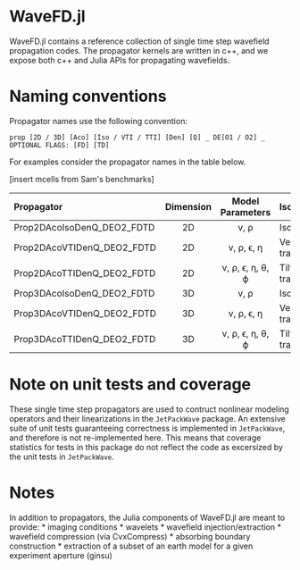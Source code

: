 WaveFD.jl
=======
WaveFD.jl contains a reference collection of single time step wavefield propagation codes. 
The propagator kernels are written in c++, and we expose both c++ and Julia APIs for propagating wavefields. 

# Naming conventions
Propagator names use the following convention:
```
prop [2D / 3D] [Aco] [Iso / VTI / TTI] [Den] [Q] _ DE[O1 / O2] _ OPTIONAL FLAGS: [FD] [TD]
```
For examples consider the propagator names in the table below.

[insert mcells from Sam's benchmarks]

| Propagator | Dimension | Model Parameters | Isotropy | 
|:---|:--:|:---:|:---|
| Prop2DAcoIsoDenQ_DEO2_FDTD | 2D | v, ρ             | Isotropic |	
| Prop2DAcoVTIDenQ_DEO2_FDTD | 2D | v, ρ, ϵ, η       | Vertical transverse |	
| Prop2DAcoTTIDenQ_DEO2_FDTD | 2D | v, ρ, ϵ, η, θ, ϕ | Tilted transverse |
| Prop3DAcoIsoDenQ_DEO2_FDTD | 3D | v, ρ             | Isotropic  |
| Prop3DAcoVTIDenQ_DEO2_FDTD | 3D | v, ρ, ϵ, η       | Vertical transverse |
| Prop3DAcoTTIDenQ_DEO2_FDTD | 3D | v, ρ, ϵ, η, θ, ϕ | Tilted transverse |


# Note on unit tests and coverage
These single time step propagators are used to contruct nonlinear modeling operators and their
linearizations in the `JetPackWave` package. An extensive suite of unit tests guaranteeing
correctness is implemented in `JetPackWave`, and therefore is not re-implemented here. This
means that coverage statistics for tests in this package do not reflect the code as excersized
by the unit tests in `JetPackWave`.

# Notes
In addition to propagators, the Julia components of WaveFD.jl are meant to provide:
	* imaging conditions
	* wavelets
	* wavefield injection/extraction
	* wavefield compression (via CvxCompress)
	* absorbing boundary construction
	* extraction of a subset of an earth model for a given experiment aperture (ginsu)


